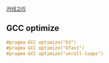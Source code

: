 [카테고리](/README.md)
## GCC optimize
```cpp
#pragma GCC optimize("O3")
#pragma GCC optimize("Ofast")
#pragma GCC optimize("unroll-loops")
```